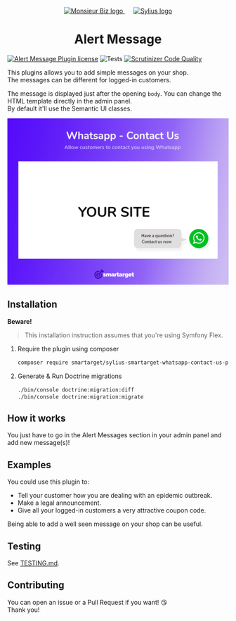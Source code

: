 <p align="center">
    <a href="https://smartarget.com" target="_blank">
        <img src="https://smartarget.com/logo.png" width="250px" alt="Monsieur Biz logo" />
    </a>
    &nbsp;&nbsp;&nbsp;&nbsp;
    <a href="https://smartarget.com/agence-web-experte-sylius" target="_blank">
        <img src="https://demo.sylius.com/assets/shop/img/logo.png" width="200px" alt="Sylius logo" />
    </a>
</p>

<h1 align="center">Alert Message</h1>

[![Alert Message Plugin license](https://img.shields.io/github/license/smartarget/SyliusSmartargetWhatsappContactUsPlugin?public)](https://github.com/smartarget/SyliusSmartargetWhatsappContactUsPlugin/blob/master/LICENSE.txt)
![Tests](https://github.com/smartarget/SyliusSmartargetWhatsappContactUsPlugin/workflows/Tests/badge.svg)
[![Scrutinizer Code Quality](https://scrutinizer-ci.com/g/smartarget/SyliusSmartargetWhatsappContactUsPlugin/badges/quality-score.png?b=master)](https://scrutinizer-ci.com/g/smartarget/SyliusSmartargetWhatsappContactUsPlugin/?branch=master)

This plugins allows you to add simple messages on your shop.  
The messages can be different for logged-in customers.

The message is displayed just after the opening `body`. You can change the HTML template directly in the admin panel.  
By default it'll use the Semantic UI classes.

![](screenshot.png) 

## Installation

**Beware!**

> This installation instruction assumes that you're using Symfony Flex.

1. Require the plugin using composer

    ```bash
    composer require smartarget/sylius-smartarget-whatsapp-contact-us-plugin
    ```

2. Generate & Run Doctrine migrations

    ```
    ./bin/console doctrine:migration:diff
    ./bin/console doctrine:migration:migrate
    ```

## How it works

You just have to go in the Alert Messages section in your admin panel and add new message(s)!

## Examples

You could use this plugin to:

- Tell your customer how you are dealing with an epidemic outbreak.
- Make a legal announcement.
- Give all your logged-in customers a very attractive coupon code.

Being able to add a well seen message on your shop can be useful.

## Testing

See [TESTING.md](TESTING.md).

## Contributing

You can open an issue or a Pull Request if you want! 😘    
Thank you!

